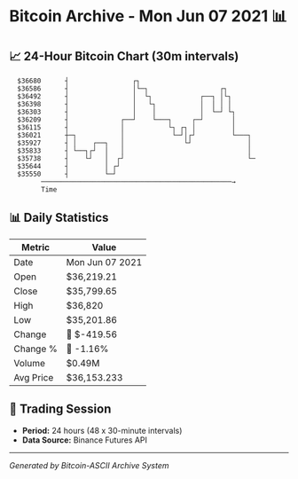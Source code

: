 # Bitcoin Archive - Mon Jun 07 2021 📊

## 📈 24-Hour Bitcoin Chart (30m intervals)

```
  $36680      ┤                ┌┐                              
  $36586      ┤                │└─┐                  ┌┐        
  $36492      ┤                │  └┐            ┌──┐ │└┐       
  $36398      ┤                │   └┐           │  │ │ │       
  $36303      ┤                │    │           │  └─┘ └┐      
  $36209      ┤             ┌──┘    └───┐     ┌─┘       │      
  $36115      ┤             │           └┐ ┌┐ │         │      
  $36021      ┼─┐           │            └─┘│┌┘         └───┐  
  $35927      ┤ │    ┌──┐   │               └┘              │  
  $35833      ┤ └──┐┌┘  │   │                               │  
  $35738      ┤    └┘   │  ┌┘                               └─ 
  $35644      ┤         │ ┌┘                                   
  $35550      ┤         └─┘                                    
        ────────────────────────────────────────────────→
        Time
```

## 📊 Daily Statistics

| Metric | Value |
|--------|-------|
| Date | Mon Jun 07 2021 |
| Open | $36,219.21 |
| Close | $35,799.65 |
| High | $36,820 |
| Low | $35,201.86 |
| Change | 🔴 $-419.56 |
| Change % | 🔴 -1.16% |
| Volume | $0.49M |
| Avg Price | $36,153.233 |

## 📅 Trading Session

- **Period:** 24 hours (48 x 30-minute intervals)
- **Data Source:** Binance Futures API

---
*Generated by Bitcoin-ASCII Archive System*
